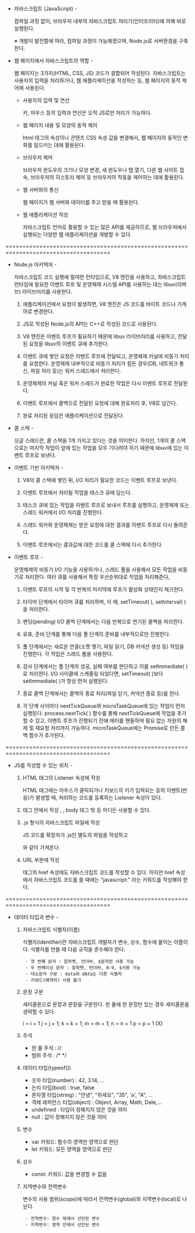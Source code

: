 - 자바스크립트 (JavaScript) -

	컴파일 과정 없이, 브라우저 내부의 자바스크립트 처리기(인터프리터)에 의해 바로 실행된다.

	※ 개발이 발전함에 따라, 컴파일 과정이 가능해졌으며, Node.js로 서버환경을 구축한다.


- 웹 페이지에서 자바스크립트의 역할 -

	웹 페이지는 3가지(HTML, CSS, JS) 코드가 결합되어 작성된다.
	자바스크립트는 사용자의 입력을 처리하거나, 웹 애플리케이션을 작성하는 등,
	웹 페이지의 동적 제어에 사용된다.


	- 사용자의 입력 및 연산

		키, 마우스 등의 입력과 연산은 오직 JS로만 처리가 가능하다.


	- 웹 페이지 내용 및 모양의 동적 제어

		html 태그의 속성이나 콘텐츠 CSS 속성 값을 변경해서,
		웹 페이지의 동적인 변화를 일으키는 데에 활용된다.


	- 브라우저 제어

		브라우저 윈도우의 크기나 모양 변경, 새 윈도우나 탭 열기, 다른 웹 사이트 접속,
		브라우저의 히스토리 제어 등 브라우저의 작동을 제어하는 데에 활용된다.


	- 웹 서버와의 통신

		웹 페이지가 웹 서버와 데이터를 주고 받을 때 활용된다.


	- 웹 애플리케이션 작성

		자바스크립트 언어로 활용할 수 있는 많은 API를 제공하므로,
		웹 브라우저에서 실행되는 다양한 웹 애플리케이션을 개발할 수 있다.


=====================================================================================

- Node.js 아키텍처 -

	자바스크립트 코드 실행에 필여한 런타임으로, V8 엔진을 사용하고,
	자바스크립트 런타임에 필요한 이벤트 루프 및 운영체제 시스템 API를 사용하는 데는
	libuv(리버브) 라이브러리를 사용한다.


	1. 애플리케이션에서 요청이 발생하면, V8 엔진은 JS 코드를 바이트 코드나 기계어로 변경한다.
	
	2. JS로 작성된 Node.js의 API는 C++로 작성된 코드로 사용된다.
	
	3. V8 엔진은 이벤트 루프가 필요하기 때문에 libuv 라이브러리를 사용하고, 전달된 요청을 libuv의 이벤트 큐에 추가한다.
	
	4. 이벤트 큐에 쌓인 요청은 이벤트 루프에 전달되고, 운영체제 커널에 비동기 처리를 요청한다.
	    운영체제 내부적으로 비동기 처리가 힘든 경우(DB, 네트워크 통신, 파일 처리 등)는 워커 스레드에서 처리한다.

	5. 운영체제의 커널 혹은 워커 스레드가 완료한 작업은 다시 이벤트 루프로 전달된다.

	6. 이벤트 루프에서 콜백으로 전달된 요청에 대해 완료처리 후, V8로 넘긴다.

	7. 완료 처리된 응답은 애플리케이션으로 전달된다.


- 콜 스택 -

	싱글 스레드란, 콜 스택을 1개 가지고 있다는 것을 의미한다.
	하지만, 1개의 콜 스택으로는 마지막 작업이 앞에 있는 작업을 모두 기다려야 하기 때문에
	libuv에 있는 이벤트 루프로 보낸다.


- 이벤트 기반 아키텍처 -

	1. V8의 콜 스택에 쌓인 뒤, I/O 처리가 필요한 코드는 이벤트 루프로 보낸다.
	
	2. 이벤트 루프에서 처리될 작업을 태스크 큐에 담는다.
	
	3. 태스크 큐에 있는 작업을 이벤트 루프로 보내서 루프를 실행하고, 운영체제 또는 스레드 워커에서 I/O 처리를 진행한다.
	
	4. 스레드 워커와 운영체제는 받은 요청에 대한 결과를 이벤트 루프로 다시 돌려준다.
	
	5. 이벤트 루프에서는 결과값에 대한 코드를 콜 스택에 다시 추가한다.


- 이벤트 루프 -

	운영체제의 비동기 I/O 기능을 사용하거나, 스레드 풀을 사용해서 모든 작업을 비동기로 처리한다.
	여러 큐를 사용해서 특정 우선순위대로 작업을 처리해준다,


	1. 이벤트 루프의 시작 및 각 반복의 마지막에 루프가 활성화 상태인지 체크한다.

	2. 타이머 단계에서 타이머 큐를 처리하며, 이 때, setTimeout( ), setInterval( ) 을 처리한다.

	3. 펜딩(pending) I/O 콜백 단계에서는 다음 반복으로 연기된 콜백을 처리한다.

	4. 유휴, 준비 단계를 통해 다음 폴 단계의 준비를 내부적으로만 진행한다.

	5. 폴 단계에서는 새로운 연결(소켓 맺기, 파일 읽기, DB 커넥션 생성 등) 작업을 진행한다.
	    각 작업은 스레드 풀을 사용한다.

	6. 검사 단계에서는 폴 단계의 성공, 실패 여부를 판단하고 이를 setImmediate( )로 처리한다.
	    I/O 사이클에 스케줄링 되었다면, setTimeout( )보다 setImmediate( )가 항상 먼저 실행된다.

	7. 종료 콜백 단계에서는 콜백의 종료 처리(파일 닫기, 커넥션 종료 등)를 한다.

	8. 각 단계 사이마다 nextTickQueue와 microTaskQueue에 있는 작업이 먼저 실행된다.
	    process.nextTick( ) 함수를 통해 nextTickQueue에 작업을 추가할 수 있고,
	    이벤트 루프가 진행되기 전에 에러를 핸들하며 필요 없는 자원의 해제 및 재요청 처리까지 가능하다.
	    microTaskQueue에는 Promise로 만든 콜백 함수가 추가된다.


=====================================================================================

- JS를 작성할 수 있는 위치 -

	1. HTML 태그의 Listener 속성에 작성

		HTML 태그에는 마우스가 클릭되거나 키보드의 키가 입력되는 등의 이벤트(반응)가 발생할 때,
		처리하는 코드를 등록하는 Listener 속성이 있다.


	2. <script></script> 태그 안에서 작성

		<head></head>, <body></body>, body 태그 밖 등 어디든 사용할 수 있다.


	3. .js 형식의 자바스크립트 파일에 작성

		JS 코드를 확장자가 .js인 별도의 파일을 작성하고
		<script src=".js 경로"></script> 와 같이 가져온다.


	4. URL 부분에 작성

		<a>태그의 href 속성에도 자바스크립트 코드를 작성할 수 있다.
      		하지만 href 속성에서 자바스크립트 코드를 쓸 때에는 
      		"javascript:" 라는 키워드를 작성해야 한다.


=====================================================================================

- 데이터 타입과 변수 -

	1. 자바스크립트 식별자(이름)

		식별자(identifier)란 자바스크립트 개발자가 변수, 상수, 함수에 붙이는 이름이다.
      		식별자를 만들 때 다음 규칙을 준수해야 한다.

      		- 첫 번째 문자 : 알파벳, 언더바, $문자만 사용 가능
      		- 두 번째이상 문자 : 알파벳, 언더바, 0-9, $사용 가능
      		- 대소문자 구분 : data와 dAta는 다른 식별자
      		- 키워드(예약어) 사용 불가


	2. 문장 구분

		세미콜론으로 문장과 문장을 구분한다.
		한 줄에 한 문장만 있는 경우 세미콜론을 생략할 수 있다.
   
		i = i + 1
		j = j + 1;
		k = k + 1; m = m + 1;
		n = n + 1 p = p + 1 (X)


	3. 주석

		 - 한 줄 주석 : //
		- 범위 주석  : /* */


	4. 데이터 타입(typeof())

		- 숫자 타입(number) : 42, 3.14, ...
		- 논리 타입(bool) : true, false
		- 문자열 타입(string) : "안녕", "하세요", "35", 'a', "A", ...
		- 객체 레퍼런스 타입(object) : Object, Array, Math, Date,...
		- undefined : 타입이 정해지지 않은 것을 의미
		- null : 값이 정해지지 않은 것을 의미


	5. 변수

		- var 키워드: 함수의 영역만 영역으로 판단
		- let 키워드: 모든 영역을 영역으로 판단


	6. 상수

		- const: 키워드: 값을 변경할 수 없음


	7. 지역변수와 전역변수

		변수의 사용 범위(scope)에 따라서 전역변수(global)와 지역변수(local)로 나뉜다.


			- 전역변수: 함수 밖에서 선언된 변수
			- 지역변수: 영역 안에서 선언된 변수







